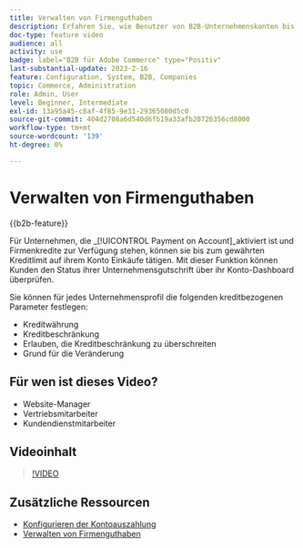 ```yaml
---
title: Verwalten von Firmenguthaben
description: Erfahren Sie, wie Benutzer von B2B-Unternehmenskonten bis zum gewährten Kreditlimit auf ihrem Konto Einkäufe tätigen können.
doc-type: feature video
audience: all
activity: use
badge: label="B2B für Adobe Commerce" type="Positiv"
last-substantial-update: 2023-2-16
feature: Configuration, System, B2B, Companies
topic: Commerce, Administration
role: Admin, User
level: Beginner, Intermediate
exl-id: 13a95a45-c8af-4f85-9e31-29365080d5c0
source-git-commit: 404d2708a6d540d6fb19a33afb20726356cd8000
workflow-type: tm+mt
source-wordcount: '139'
ht-degree: 0%

---
```


# Verwalten von Firmenguthaben

{{b2b-feature}}

Für Unternehmen, die _[!UICONTROL Payment on Account]_aktiviert ist und Firmenkredite zur Verfügung stehen, können sie bis zum gewährten Kreditlimit auf ihrem Konto Einkäufe tätigen. Mit dieser Funktion können Kunden den Status ihrer Unternehmensgutschrift über ihr Konto-Dashboard überprüfen.

Sie können für jedes Unternehmensprofil die folgenden kreditbezogenen Parameter festlegen:

- Kreditwährung
- Kreditbeschränkung
- Erlauben, die Kreditbeschränkung zu überschreiten
- Grund für die Veränderung

## Für wen ist dieses Video?

- Website-Manager
- Vertriebsmitarbeiter
- Kundendienstmitarbeiter

## Videoinhalt

>[!VIDEO](https://video.tv.adobe.com/v/344445?quality=12&learn=on)

## Zusätzliche Ressourcen

- [Konfigurieren der Kontoauszahlung](https://experienceleague.adobe.com/docs/commerce-admin/b2b/enable-basic-features.html#configure-payment-on-account)
- [Verwalten von Firmenguthaben](https://experienceleague.adobe.com/docs/commerce-admin/b2b/companies/credit-company.html)
